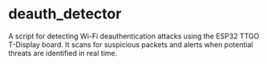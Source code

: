 # deauth_detector
A script for detecting Wi-Fi deauthentication attacks using the ESP32 TTGO T-Display board. It scans for suspicious packets and alerts when potential threats are identified in real time.
